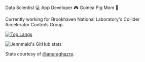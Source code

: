 <!--
**jennmald/jennmald** is a ✨ _special_ ✨ repository because its `README.md` (this file) appears on your GitHub profile.

Here are some ideas to get you started:

- 🔭 I’m currently working on ...
- 🌱 I’m currently learning ...
- 👯 I’m looking to collaborate on ...
- 🤔 I’m looking for help with ...
- 💬 Ask me about ...
- 📫 How to reach me: ...
- 😄 Pronouns: ...
- ⚡ Fun fact: ...


[![Top Langs](https://github-readme-stats.vercel.app/api/top-langs/?username=jennmald&layout=compact)](https://github.com/jennmald/github-readme-stats)

-->


Data Scientist 💻 App Developer 🎮 Guinea Pig Mom 🐹


Currently working for Brookhaven National Laboratory's Collider Accelerator Controls Group.


[![Top Langs](https://github-readme-stats.vercel.app/api/top-langs/?username=jennmald&theme=shadow_blue)](https://github.com/anuraghazra/github-readme-stats)

![Jennmald's GitHub stats](https://github-readme-stats.vercel.app/api?username=jennmald&show_icons=true&theme=shadow_blue&rank_icon=github)

Stats courtesy of [@anuraghazra](https://github.com/anuraghazra/github-readme-stats).
